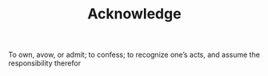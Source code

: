 ---
title: Acknowledge
letter: A
permalink: "/definitions/bld-acknowledge.html"
body: To own, avow, or admit; to confess; to recognize one’s acts, and assume the
  responsibility therefor
published_at: '2018-07-07'
source: Black's Law Dictionary 2nd Ed (1910)
layout: post
---
